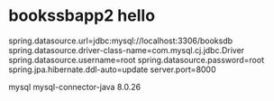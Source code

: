 # bookssbapp2 hello


spring.datasource.url=jdbc:mysql://localhost:3306/booksdb
spring.datasource.driver-class-name=com.mysql.cj.jdbc.Driver
spring.datasource.username=root
spring.datasource.password=root
spring.jpa.hibernate.ddl-auto=update
server.port=8000


 <dependency>
            <groupId>mysql</groupId>
            <artifactId>mysql-connector-java</artifactId>
            <version>8.0.26</version>
        </dependency>
